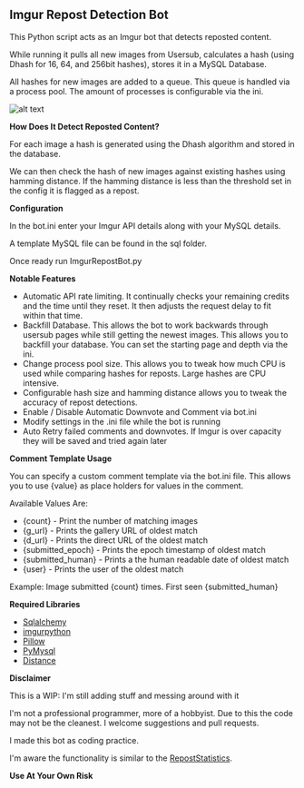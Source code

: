 **Imgur Repost Detection Bot**
------------------------------

This Python script acts as an Imgur bot that detects reposted content.

While running it pulls all new images from Usersub, calculates a hash (using Dhash for 16, 64, and 256bit hashes), stores it in a MySQL Database.  

All hashes for new images are added to a queue.  This queue is handled via a process pool.  The amount of processes is configurable via the ini.

![alt text](http://puu.sh/nWfJg/8218def69c.png "Screenshot")

**How Does It Detect Reposted Content?**

For each image a hash is generated using the Dhash algorithm and stored in the database.

We can then check the hash of new images against existing hashes using hamming distance. If the hamming distance is less than the threshold set in the config it is flagged as a repost.

**Configuration**

In the bot.ini enter your Imgur API details along with your MySQL details.

A template MySQL file can be found in the sql folder.

Once ready run ImgurRepostBot.py

**Notable Features**

 - Automatic API rate limiting.  It continually checks your remaining credits and the time until they reset.  It then adjusts the request delay to fit within that time. 
 - Backfill Database.  This allows the bot to work backwards through usersub pages while still getting the newest images.  This allows you to backfill your database.  You can set the starting page and depth via the ini. 
 - Change process pool size.  This allows you to tweak how much CPU is used while comparing hashes for reposts.  Large hashes are CPU intensive.  
 - Configurable hash size and hamming distance allows you to tweak the accuracy of repost detections. 
 - Enable / Disable Automatic Downvote and Comment via bot.ini
 - Modify settings in the .ini file while the bot is running
 - Auto Retry failed comments and downvotes.  If Imgur is over capacity they will be saved and tried again later

**Comment Template Usage**

You can specify a custom comment template via the bot.ini file.  This allows you to use {value} as place holders for values in the comment. 

Available Values Are: 
 - {count} - Print the number of matching images
 - {g_url} - Prints the gallery URL of oldest match
 - {d_url} - Prints the direct URL of the oldest match
 - {submitted_epoch} - Prints the epoch timestamp of oldest match
 - {submitted_human} - Prints a the human readable date of oldest match
 - {user} - Prints the user of the oldest match

Example: Image submitted {count} times.  First seen {submitted_human}

**Required Libraries**

 - <a href="http://www.sqlalchemy.org/" target="_blank">Sqlalchemy</a>
 - <a href="https://github.com/Imgur/imgurpython" target="_blank">imgurpython</a>
 - <a href="https://python-pillow.github.io/" target="_blank">Pillow</a>
 - <a href="https://github.com/PyMySQL/PyMySQL/" target="_blank">PyMysql</a>
 - <a href="https://pypi.python.org/pypi/Distance/" target="_blank">Distance</a>

**Disclaimer**

This is a WIP: I'm still adding stuff and messing around with it

I'm not a professional programmer, more of a hobbyist. Due to this the code may not be the cleanest.  I welcome suggestions and pull requests.

I made this bot as coding practice.

I'm aware the functionality is similar to the [RepostStatistics](http://imgur.com/user/RepostStatistics).

**Use At Your Own Risk**	